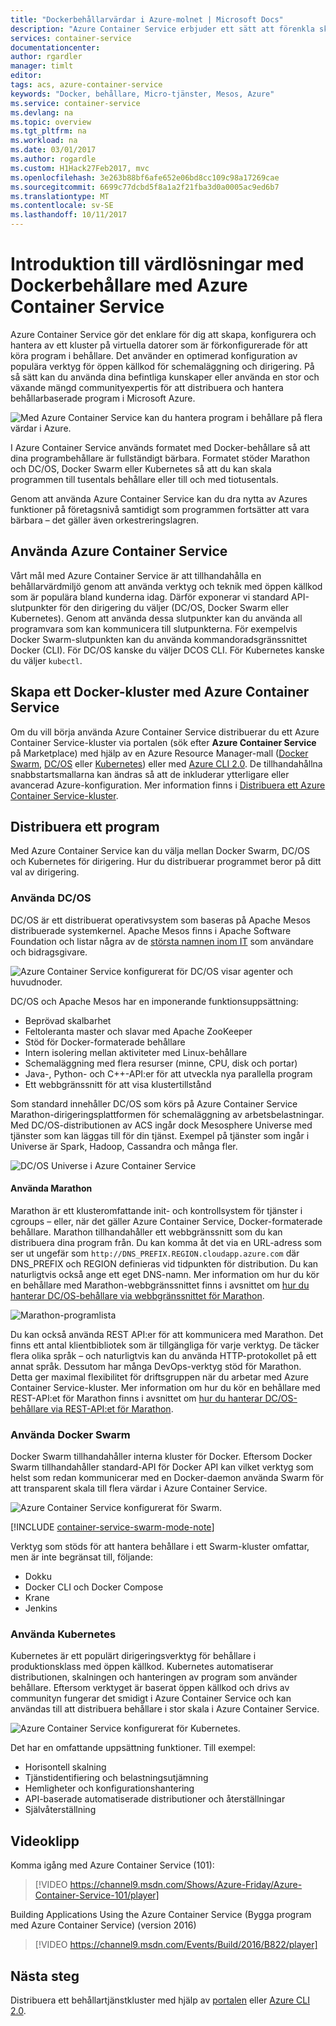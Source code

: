 ```yaml
---
title: "Dockerbehållarvärdar i Azure-molnet | Microsoft Docs"
description: "Azure Container Service erbjuder ett sätt att förenkla skapande, konfiguration och hantering av ett kluster på virtuella datorer som är förkonfigurerade för att köra program i behållare."
services: container-service
documentationcenter: 
author: rgardler
manager: timlt
editor: 
tags: acs, azure-container-service
keywords: "Docker, behållare, Micro-tjänster, Mesos, Azure"
ms.service: container-service
ms.devlang: na
ms.topic: overview
ms.tgt_pltfrm: na
ms.workload: na
ms.date: 03/01/2017
ms.author: rogardle
ms.custom: H1Hack27Feb2017, mvc
ms.openlocfilehash: 3e263b88bf6afe652e06bd8cc109c98a17269cae
ms.sourcegitcommit: 6699c77dcbd5f8a1a2f21fba3d0a0005ac9ed6b7
ms.translationtype: MT
ms.contentlocale: sv-SE
ms.lasthandoff: 10/11/2017
---
```

# <a name="introduction-to-docker-container-hosting-solutions-with-azure-container-service"></a>Introduktion till värdlösningar med Dockerbehållare med Azure Container Service 
Azure Container Service gör det enklare för dig att skapa, konfigurera och hantera av ett kluster på virtuella datorer som är förkonfigurerade för att köra program i behållare. Det använder en optimerad konfiguration av populära verktyg för öppen källkod för schemaläggning och dirigering. På så sätt kan du använda dina befintliga kunskaper eller använda en stor och växande mängd communityexpertis för att distribuera och hantera behållarbaserade program i Microsoft Azure.

![Med Azure Container Service kan du hantera program i behållare på flera värdar i Azure.](./media/acs-intro/acs-cluster-new.png)

I Azure Container Service används formatet med Docker-behållare så att dina programbehållare är fullständigt bärbara. Formatet stöder Marathon och DC/OS, Docker Swarm eller Kubernetes så att du kan skala programmen till tusentals behållare eller till och med tiotusentals.

Genom att använda Azure Container Service kan du dra nytta av Azures funktioner på företagsnivå samtidigt som programmen fortsätter att vara bärbara – det gäller även orkestreringslagren.

## <a name="using-azure-container-service"></a>Använda Azure Container Service
Vårt mål med Azure Container Service är att tillhandahålla en behållarvärdmiljö genom att använda verktyg och teknik med öppen källkod som är populära bland kunderna idag. Därför exponerar vi standard API-slutpunkter för den dirigering du väljer (DC/OS, Docker Swarm eller Kubernetes). Genom att använda dessa slutpunkter kan du använda all programvara som kan kommunicera till slutpunkterna. För exempelvis Docker Swarm-slutpunkten kan du använda kommandoradsgränssnittet Docker (CLI). För DC/OS kanske du väljer DCOS CLI. För Kubernetes kanske du väljer `kubectl`.

## <a name="creating-a-docker-cluster-by-using-azure-container-service"></a>Skapa ett Docker-kluster med Azure Container Service
Om du vill börja använda Azure Container Service distribuerar du ett Azure Container Service-kluster via portalen (sök efter **Azure Container Service** på Marketplace) med hjälp av en Azure Resource Manager-mall ([Docker Swarm](https://github.com/Azure/azure-quickstart-templates/tree/master/101-acs-swarm), [DC/OS](https://github.com/Azure/azure-quickstart-templates/tree/master/101-acs-dcos) eller [Kubernetes](https://github.com/Azure/azure-quickstart-templates/tree/master/101-acs-kubernetes)) eller med [Azure CLI 2.0](container-service-create-acs-cluster-cli.md). De tillhandahållna snabbstartsmallarna kan ändras så att de inkluderar ytterligare eller avancerad Azure-konfiguration. Mer information finns i [Distribuera ett Azure Container Service-kluster](container-service-deployment.md).

## <a name="deploying-an-application"></a>Distribuera ett program
Med Azure Container Service kan du välja mellan Docker Swarm, DC/OS och Kubernetes för dirigering. Hur du distribuerar programmet beror på ditt val av dirigering.

### <a name="using-dcos"></a>Använda DC/OS
DC/OS är ett distribuerat operativsystem som baseras på Apache Mesos distribuerade systemkernel. Apache Mesos finns i Apache Software Foundation och listar några av de [största namnen inom IT](http://mesos.apache.org/documentation/latest/powered-by-mesos/) som användare och bidragsgivare.

![Azure Container Service konfigurerat för DC/OS visar agenter och huvudnoder.](media/acs-intro/dcos.png)

DC/OS och Apache Mesos har en imponerande funktionsuppsättning:

* Beprövad skalbarhet
* Feltoleranta master och slavar med Apache ZooKeeper
* Stöd för Docker-formaterade behållare
* Intern isolering mellan aktiviteter med Linux-behållare
* Schemaläggning med flera resurser (minne, CPU, disk och portar)
* Java-, Python- och C++-API:er för att utveckla nya parallella program
* Ett webbgränssnitt för att visa klustertillstånd

Som standard innehåller DC/OS som körs på Azure Container Service Marathon-dirigeringsplattformen för schemaläggning av arbetsbelastningar. Med DC/OS-distributionen av ACS ingår dock Mesosphere Universe med tjänster som kan läggas till för din tjänst. Exempel på tjänster som ingår i Universe är Spark, Hadoop, Cassandra och många fler.

![DC/OS Universe i Azure Container Service](media/dcos/universe.png)

#### <a name="using-marathon"></a>Använda Marathon
Marathon är ett klusteromfattande init- och kontrollsystem för tjänster i cgroups – eller, när det gäller Azure Container Service, Docker-formaterade behållare. Marathon tillhandahåller ett webbgränssnitt som du kan distribuera dina program från. Du kan komma åt det via en URL-adress som ser ut ungefär som `http://DNS_PREFIX.REGION.cloudapp.azure.com` där DNS\_PREFIX och REGION definieras vid tidpunkten för distribution. Du kan naturligtvis också ange ett eget DNS-namn. Mer information om hur du kör en behållare med Marathon-webbgränssnittet finns i avsnittet om [hur du hanterar DC/OS-behållare via webbgränssnittet för Marathon](container-service-mesos-marathon-ui.md).

![Marathon-programlista](media/dcos/marathon-applications-list.png)

Du kan också använda REST API:er för att kommunicera med Marathon. Det finns ett antal klientbibliotek som är tillgängliga för varje verktyg. De täcker flera olika språk – och naturligtvis kan du använda HTTP-protokollet på ett annat språk. Dessutom har många DevOps-verktyg stöd för Marathon. Detta ger maximal flexibilitet för driftsgruppen när du arbetar med Azure Container Service-kluster. Mer information om hur du kör en behållare med REST-API:et för Marathon finns i avsnittet om [hur du hanterar DC/OS-behållare via REST-API:et för Marathon](container-service-mesos-marathon-rest.md).

### <a name="using-docker-swarm"></a>Använda Docker Swarm
Docker Swarm tillhandahåller interna kluster för Docker. Eftersom Docker Swarm tillhandahåller standard-API för Docker API kan vilket verktyg som helst som redan kommunicerar med en Docker-daemon använda Swarm för att transparent skala till flera värdar i Azure Container Service.

![Azure Container Service konfigurerat för Swarm.](media/acs-intro/acs-swarm2.png)

[!INCLUDE [container-service-swarm-mode-note](../../../includes/container-service-swarm-mode-note.md)]

Verktyg som stöds för att hantera behållare i ett Swarm-kluster omfattar, men är inte begränsat till, följande:

* Dokku
* Docker CLI och Docker Compose
* Krane
* Jenkins

### <a name="using-kubernetes"></a>Använda Kubernetes
Kubernetes är ett populärt dirigeringsverktyg för behållare i produktionsklass med öppen källkod. Kubernetes automatiserar distributionen, skalningen och hanteringen av program som använder behållare. Eftersom verktyget är baserat öppen källkod och drivs av communityn fungerar det smidigt i Azure Container Service och kan användas till att distribuera behållare i stor skala i Azure Container Service.

![Azure Container Service konfigurerat för Kubernetes.](media/acs-intro/kubernetes.png)

Det har en omfattande uppsättning funktioner. Till exempel:
* Horisontell skalning
* Tjänstidentifiering och belastningsutjämning
* Hemligheter och konfigurationshantering
* API-baserade automatiserade distributioner och återställningar
* Självåterställning

## <a name="videos"></a>Videoklipp
Komma igång med Azure Container Service (101):  

> [!VIDEO https://channel9.msdn.com/Shows/Azure-Friday/Azure-Container-Service-101/player]
>
>

Building Applications Using the Azure Container Service (Bygga program med Azure Container Service) (version 2016)

> [!VIDEO https://channel9.msdn.com/Events/Build/2016/B822/player]
>
>

## <a name="next-steps"></a>Nästa steg

Distribuera ett behållartjänstkluster med hjälp av [portalen](container-service-deployment.md) eller [Azure CLI 2.0](container-service-create-acs-cluster-cli.md).